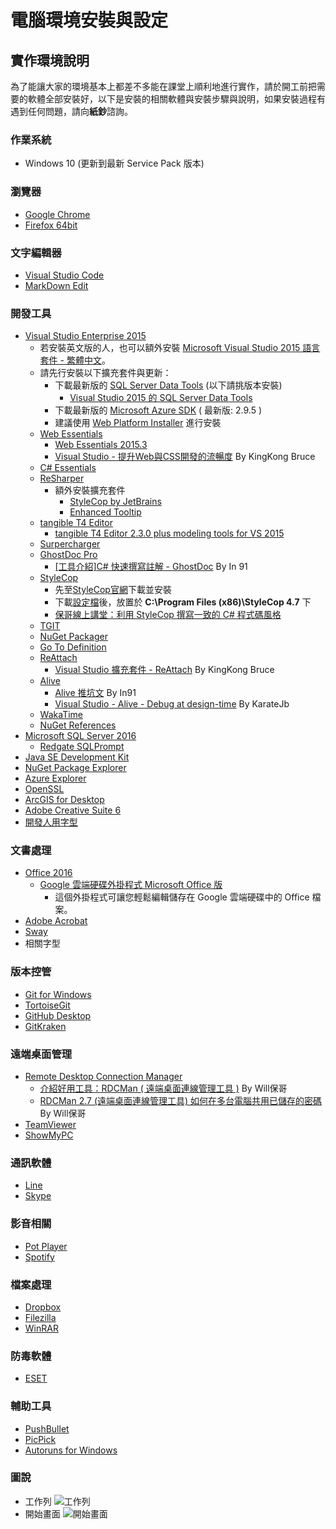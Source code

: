 # 電腦環境安裝與設定

## 實作環境說明

為了能讓大家的環境基本上都差不多能在課堂上順利地進行實作，請於開工前把需要的軟體全部安裝好，以下是安裝的相關軟體與安裝步驟與說明，如果安裝過程有遇到任何問題，請向**紙鈔**諮詢。

### 作業系統

- Windows 10 (更新到最新 Service Pack 版本)

### 瀏覽器

- [Google Chrome](https://www.google.com/intl/zh-TW/chrome/)
- [Firefox 64bit](https://www.mozilla.org/en-US/firefox/all/#zh-TW)

### 文字編輯器

- [Visual Studio Code](https://code.visualstudio.com)
- [MarkDown Edit](http://markdownedit.com/)

### 開發工具

- [Visual Studio Enterprise 2015](https://www.visualstudio.com/zh-tw/downloads/download-visual-studio-vs.aspx)
  - 若安裝英文版的人，也可以額外安裝 [Microsoft Visual Studio 2015 語言套件 - 繁體中文](https://www.microsoft.com/zh-tw/download/details.aspx?id=48157)。
  - 請先行安裝以下擴充套件與更新：
    - 下載最新版的 [SQL Server Data Tools](https://msdn.microsoft.com/zh-tw/library/mt204009.aspx) (以下請挑版本安裝)
      - [Visual Studio 2015 的 SQL Server Data Tools](http://go.microsoft.com/fwlink/?LinkID=619253)
    - 下載最新版的 [Microsoft Azure SDK](https://azure.microsoft.com/zh-tw/downloads/) ( 最新版: 2.9.5 )
    - 建議使用 [Web Platform Installer](https://www.microsoft.com/web/downloads/platform.aspx) 進行安裝
  - [Web Essentials](http://vswebessentials.com/)
    - [Web Essentials 2015.3](https://visualstudiogallery.msdn.microsoft.com/ee6e6d8c-c837-41fb-886a-6b50ae2d06a2)
    - [Visual Studio - 提升Web與CSS開發的流暢度](http://blog.kkbruce.net/2011/11/visual-studio-webcss.html) By KingKong Bruce
  - [C# Essentials](https://visualstudiogallery.msdn.microsoft.com/a4445ad0-f97c-41f9-a148-eae225dcc8a5)
  - [ReSharper](https://www.jetbrains.com/resharper/)
    - 額外安裝擴充套件
      - [StyleCop by JetBrains](https://resharper-plugins.jetbrains.com/packages/StyleCop.StyleCop/)
      - [Enhanced Tooltip](https://resharper-plugins.jetbrains.com/packages/JLebosquain.EnhancedTooltip/)
  - [tangible T4 Editor](http://t4-editor.tangible-engineering.com/T4-Editor-Visual-T4-Editing.html)
    - [tangible T4 Editor 2.3.0 plus modeling tools for VS 2015](https://visualstudiogallery.msdn.microsoft.com/784cf592-b797-4d4d-ad33-331fcf63faad)
  - [Surpercharger](https://visualstudiogallery.msdn.microsoft.com/f58941e3-13c6-4e97-9235-195f6f380ea3)
  - [GhostDoc Pro](http://submain.com/GhostDoc/)
    - [[工具介紹]C# 快速撰寫註解 - GhostDoc](https://www.dotblogs.com.tw/hatelove/archive/2008/12/31/6580.aspx) By In 91
  - [StyleCop](https://stylecop.codeplex.com/)
    - 先至[StyleCop官網](https://stylecop.codeplex.com/)下載並安裝
    - 下載[設定檔](http://1drv.ms/1S6WfFV)後，放置於 **C:\Program Files (x86)\StyleCop 4.7** 下
    - [保哥線上講堂：利用 StyleCop 撰寫一致的 C# 程式碼風格](http://www.slideshare.net/WillHuangTW/stylecop)
  - [TGIT](https://visualstudiogallery.msdn.microsoft.com/132a30d8-f318-4a53-8386-2c9fe52d77a1)
  - [NuGet Packager](https://visualstudiogallery.msdn.microsoft.com/daf5c6db-386b-4994-bdd7-b6cd52f11b72)
  - [Go To Definition](https://visualstudiogallery.msdn.microsoft.com/4b286b9c-4dd5-416b-b143-e31d36dc622b)
  - [ReAttach](https://visualstudiogallery.msdn.microsoft.com/8cccc206-b9de-42ef-8f5a-160ad0f017ae)
  	- [Visual Studio 擴充套件 - ReAttach](http://kevintsengtw.blogspot.tw/2013/02/visual-studio-reattach.html) By KingKong Bruce
  - [Alive](https://comealive.io/)
  	- [Alive 推坑文](https://www.facebook.com/91agile/posts/494359890738634) By In91
  	- [Visual Studio - Alive - Debug at design-time](http://karatejb.blogspot.tw/2015/10/visual-studio-alive-debug-at-design-time.html) By KarateJb
  - [WakaTime](https://visualstudiogallery.msdn.microsoft.com/ca0ea1f3-e824-4586-a73e-c8e4a65323d8)
  - [NuGet References](https://visualstudiogallery.msdn.microsoft.com/e8d1fcad-5fa5-4353-ba9c-90f4b6a68154)
- [Microsoft SQL Server 2016](http://www.microsoft.com/zh-tw/server-cloud/products/sql-server/)
  - [Redgate SQLPrompt](http://www.red-gate.com/products/sql-development/sql-prompt/) 
- [Java SE Development Kit](http://www.oracle.com/technetwork/java/javase/downloads/index.html)
- [NuGet Package Explorer](https://npe.codeplex.com/)
- [Azure Explorer](http://www.red-gate.com/products/azure-development/azure-explorer/)
- [OpenSSL](https://slproweb.com/products/Win32OpenSSL.html)
- [ArcGIS for Desktop](http://www.esri.com/software/arcgis/arcgis-for-desktop)
- [Adobe Creative Suite 6](https://www.adobe.com/products/cs6.html)
- [開發人用字型](http://1drv.ms/1KOWy5U)
  
### 文書處理
 
- [Office 2016](http://www.microsoftstore.com/store/mstw/zh_TW/cat/Office/categoryID.66795700)
  - [Google 雲端硬碟外掛程式 Microsoft Office 版](https://tools.google.com/dlpage/driveforoffice/)
    - 這個外掛程式可讓您輕鬆編輯儲存在 Google 雲端硬碟中的 Office 檔案。 
- [Adobe Acrobat](https://acrobat.adobe.com/us/en/)
- [Sway](https://sway.com/)
- 相關字型

### 版本控管
 
- [Git for Windows](https://git-scm.com/)
- [TortoiseGit](https://tortoisegit.org/)
- [GitHub Desktop](https://desktop.github.com/)
- [GitKraken](http://www.gitkraken.com/)

### 遠端桌面管理
- [Remote Desktop Connection Manager](https://www.microsoft.com/en-us/download/details.aspx?id=44989)
  - [介紹好用工具：RDCMan ( 遠端桌面連線管理工具 )](http://blog.miniasp.com/post/2010/07/15/Useful-tool-RDCMan.aspx) By Will保哥
  - [RDCMan 2.7 (遠端桌面連線管理工具) 如何在多台電腦共用已儲存的密碼](http://blog.miniasp.com/post/2014/11/28/RDCMan-27-share-passwords-between-computers.aspx) By Will保哥
- [TeamViewer](https://www.teamviewer.com/zhTW/)
- [ShowMyPC](https://showmypc.com/)

### 通訊軟體

- [Line](http://line.me/zh-hant/)
- [Skype](http://www.skype.com/zh_TW/)
 
### 影音相關

- [Pot Player](https://potplayer.daum.net/)
- [Spotify](https://www.spotify.com/tw/)
 
### 檔案處理

- [Dropbox](https://www.dropbox.com/)
- [Filezilla](https://filezilla-project.org/)
- [WinRAR](http://www.rarlab.com/)

### 防毒軟體

- [ESET](https://www.eset.tw/)

### 輔助工具

- [PushBullet](https://www.pushbullet.com/)
- [PicPick](http://ngwin.com/picpick)
- [Autoruns for Windows](https://technet.microsoft.com/en-us/sysinternals/bb963902.aspx)

### 圖說

- 工作列
	![工作列](http://i.imgur.com/RLf2nXO.png)
- 開始畫面
  ![開始畫面](http://i.imgur.com/7YUmUYn.png)
